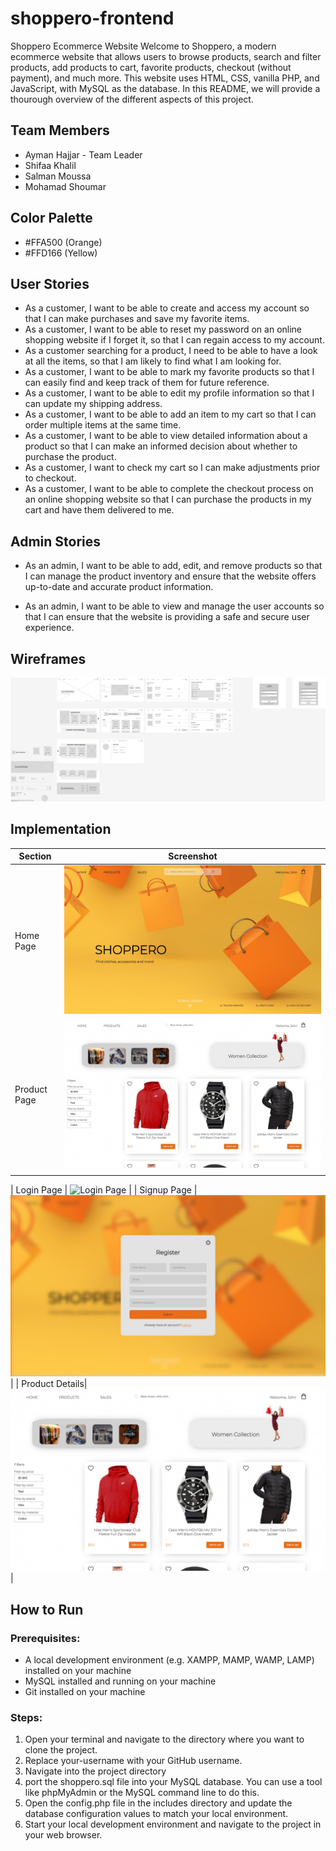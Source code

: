 # shoppero-frontend

Shoppero Ecommerce Website
Welcome to Shoppero, a modern ecommerce website that allows users to browse products, search and filter products, add products to cart, favorite products, checkout (without payment), and much more. This website uses HTML, CSS, vanilla PHP, and JavaScript, with MySQL as the database. In this README, we will provide a thourough overview of the different aspects of this project.

## Team Members

- Ayman Hajjar - Team Leader
- Shifaa Khalil
- Salman Moussa
- Mohamad Shoumar

## Color Palette

- #FFA500 (Orange)
- #FFD166 (Yellow)

## User Stories

- As a customer, I want to be able to create and access my account so that I can make purchases and save my favorite items.
- As a customer, I want to be able to reset my password on an online shopping website if I forget it, so that I can regain access to my account.
- As a customer searching for a product, I need to be able to have a look at all the items, so that I am likely to find what I am looking for.
- As a customer, I want to be able to mark my favorite products so that I can easily find and keep track of them for future reference.
- As a customer, I want to be able to edit my profile information so that I can update my shipping address.
- As a customer, I want to be able to add an item to my cart so that I can order multiple items at the same time.
- As a customer, I want to be able to view detailed information about a product so that I can make an informed decision about whether to purchase the product.
- As a customer, I want to check my cart so I can make adjustments prior to checkout.
- As a customer, I want to be able to complete the checkout process on an online shopping website so that I can purchase the products in my cart and have them delivered to me.

## Admin Stories

- As an admin, I want to be able to add, edit, and remove products so that I can manage the product inventory and ensure that the website offers up-to-date and accurate product information.

- As an admin, I want to be able to view and manage the user accounts so that I can ensure that the website is providing a safe and secure user experience.

## Wireframes

![Alt text](./assets/wire-frames.png)

## Implementation

| Section      | Screenshot                             |
| ------------ | -------------------------------------- |
| Home Page    | ![Home Page](./assets/home.png)        |
| Product Page | ![Product Page](./assets/products.png) |
|              |

| Login Page | ![Login Page](./assets/login.pngg) |
| Signup Page | ![Signup Page](./assets/register.png) |
| Product Details| ![Product Details](./assets/products.png)|

## How to Run

### Prerequisites:

- A local development environment (e.g. XAMPP, MAMP, WAMP, LAMP) installed on your machine
- MySQL installed and running on your machine
- Git installed on your machine

### Steps:

1. Open your terminal and navigate to the directory where you want to clone the project.
2. Replace your-username with your GitHub username.
3. Navigate into the project directory
4. port the shoppero.sql file into your MySQL database. You can use a tool like phpMyAdmin or the MySQL command line to do this.
5. Open the config.php file in the includes directory and update the database configuration values to match your local environment.
6. Start your local development environment and navigate to the project in your web browser.
